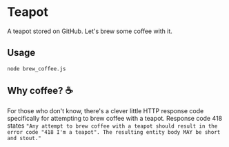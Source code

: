# Teapot
A teapot stored on GitHub. Let's brew some coffee with it.

## Usage
`node brew_coffee.js`

## Why coffee? ☕️ 
For those who don't know, there's a clever little HTTP response code specifically for attempting to brew coffee with a teapot. Response code 418 states 
```"Any attempt to brew coffee with a teapot should result in the error code "418 I'm a teapot". The resulting entity body MAY be short and stout."```

